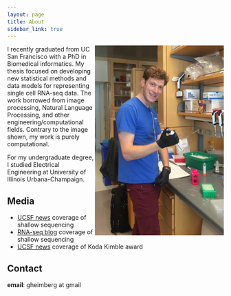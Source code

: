 ```yaml
---
layout: page
title: About
sidebar_link: true
---
```



<img src="assets/images/personal_pic_crop.JPG" width="300" align="right">


I recently graduated from UC San Francisco with a PhD in Biomedical informatics. My thesis focused on developing new statistical methods and data models for representing single cell RNA-seq data. The work borrowed from image processing, Natural Language Processing, and other engineering/computational fields. Contrary to the image shown, my work is purely computational.

For my undergraduate degree, I studied Electrical Engineering at University of Illinois Urbana-Champaign.

## Media
* [UCSF news](https://www.ucsf.edu/news/2016/04/402551/math-points-100-times-faster-mapping-gene-activity) coverage of shallow sequencing
* [RNA-seq blog](https://www.rna-seqblog.com/ucsf-researchers-discover-that-deep-sequencing-is-overkill-for-many-applications/) coverage of shallow sequencing
* [UCSF news](https://www.rna-seqblog.com/ucsf-researchers-discover-that-deep-sequencing-is-overkill-for-many-applications/) coverage of Koda Kimble award

## Contact
**email**: gheimberg at gmail
